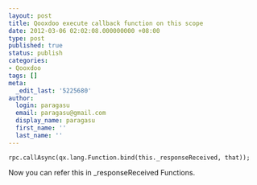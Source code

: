 ```yaml
---
layout: post
title: Qooxdoo execute callback function on this scope
date: 2012-03-06 02:02:08.000000000 +08:00
type: post
published: true
status: publish
categories:
- Qooxdoo
tags: []
meta:
  _edit_last: '5225680'
author:
  login: paragasu
  email: paragasu@gmail.com
  display_name: paragasu
  first_name: ''
  last_name: ''
---
```


	rpc.callAsync(qx.lang.Function.bind(this._responseReceived, that));  

Now you can refer this in _responseReceived Functions.
